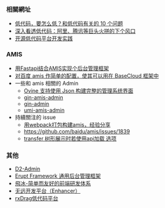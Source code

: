 ### 相關網址
* [低代码，要怎么低？和低代码有关的 10 个问题](https://www.shangmayuan.com/a/2eebe02a756e44f3ad4834bf.html)
* [深入看透低代码：阿里、腾讯等巨头火拼的下个风口](https://www.tmtpost.com/5001622.html)
* [开源低代码平台开发实践](https://www.shangmayuan.com/a/eb584c65cc87415880a68855.html)

### AMIS
* [用Fastapi结合AMIS实现个后台管理框架](http://article.docway.net/details?id=60669cf40a6c6440e056098b)
* [对百度 amis 作简单的配置，使其可以用在 BaseCloud 框架中](https://github.com/LuckyHookin/BaseCloud-amis)
* 一些和 amis 相關的 Admin
  * [Ovine 支持使用 Json 构建完整的管理系统界面](https://github.com/ovineio/ovine)
  * [gin-amis-admin](https://github.com/tanjiancheng/gin-amis-admin)
  * [gin-admin](https://github.com/LyricTian/gin-admin)
  * [umi-amis-admin](https://github.com/zhongxia245/umi-amis-admin)
* 持續關注的 issue
  * [用webpack打包构建amis，经验分享](https://github.com/baidu/amis/issues/1922)
  * https://github.com/baidu/amis/issues/1839
  * [transfer 树形展示时若使用api加载 选项](https://github.com/baidu/amis/issues/1763)
  
### 其他
* [D2-Admin](https://github.com/d2-projects/d2-admin)
* [Erupt Framework 通用后台管理框架](https://github.com/erupts/erupt)
* [飛冰-简单而友好的前端研发体系](https://alibaba.github.io/ice/)
* [无远开发平台（Enhancer）](https://wuyuan.io/)
* [rxDrag低代码平台](https://github.com/rxdrag/dragit)
